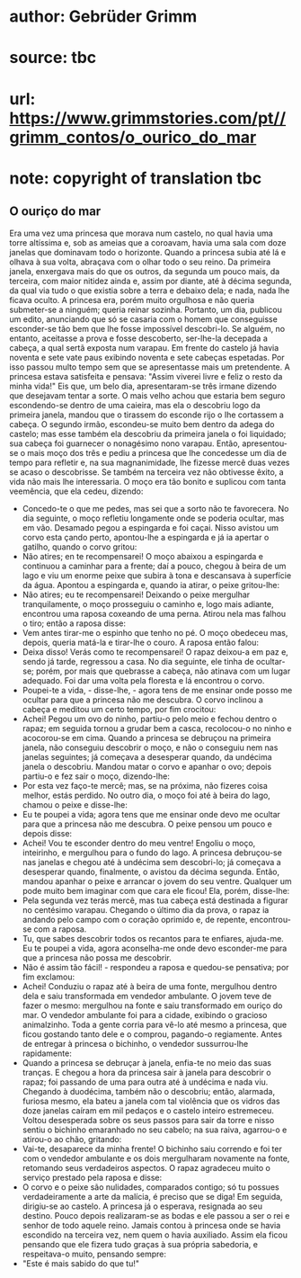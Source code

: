 # author: Gebrüder Grimm
# source: tbc
# url: https://www.grimmstories.com/pt//grimm_contos/o_ourico_do_mar
# note: copyright of translation tbc

## O ouriço do mar 

Era uma vez uma princesa que morava num castelo, no qual havia uma torre
altíssima e, sob as ameias que a coroavam, havia uma sala com doze
janelas que dominavam todo o horizonte.
Quando a princesa subia até lá e olhava à sua volta, abraçava com o
olhar todo o seu reino. Da primeira janela, enxergava mais do que os
outros, da segunda um pouco mais, da terceira, com maior nitidez ainda
e, assim por diante, até à décima segunda, da qual via tudo o que
existia sobre a terra e debaixo dela; e nada, nada lhe ficava oculto.
A princesa era, porém muito orgulhosa e não queria submeter-se a
ninguém; queria reinar sozinha. Portanto, um dia, publicou um edito,
anunciando que só se casaria com o homem que conseguisse esconder-se tão
bem que lhe fosse impossível descobri-lo. Se alguém, no entanto,
aceitasse a prova e fosse descoberto, ser-lhe-la decepada a cabeça, a
qual sertã exposta num varapau.
Em frente do castelo já havia noventa e sete vate paus exibindo noventa
e sete cabeças espetadas. Por isso passou multo tempo sem que se
apresentasse mais um pretendente. A princesa estava satisfeita e
pensava: "Assim viverei livre e feliz o resto da minha vida!"
Eis que, um belo dia, apresentaram-se três irmane dizendo que desejavam
tentar a sorte.
O mais velho achou que estaria bem seguro escondendo-se dentro de uma
caieira, mas ela o descobriu logo da primeira janela, mandou que o
tirassem do esconde rijo o Ihe cortassem a cabeça.
O segundo irmão, escondeu-se muito bem dentro da adega do castelo; mas
esse também ela descobriu da primeira janela o foi liquidado; sua cabeça
foi guarnecer o nonagésimo nono varapau.
Então, apresentou-se o mais moço dos três e pediu a princesa que Ihe
concedesse um dia de tempo para refletir e, na sua magnanimidade, Ihe
fizesse mercê duas vezes se acaso o descobrisse. Se também na terceira
vez não obtivesse êxito, a vida não mais lhe interessaria. O moço era
tão bonito e suplicou com tanta veemência, que ela cedeu, dizendo:
- Concedo-te o que me pedes, mas sei que a sorto não te favorecera.
No dia seguinte, o moço refletiu longamente onde se poderia ocultar, mas
em vão. Desamado pegou a espingarda e foi caçai. Nisso avistou um corvo
esta çando perto, apontou-lhe a espingarda e já ia apertar o gatilho,
quando o corvo gritou:
- Não atires; en te recompensarei!
O moço abaixou a espingarda e continuou a caminhar para a frente; daí a
pouco, chegou à beira de um lago e viu um enorme peixe que subira à tona
e descansava à superfície da água. Apontou a espingarda e, quando ia
atirar, o peixe gritou-lhe:
- Não atires; eu te recompensarei!
Deixando o peixe mergulhar tranquilamente, o moço prosseguiu o caminho
e, logo mais adiante, encontrou uma raposa coxeando de uma perna. Atirou
nela mas falhou o tiro; então a raposa disse:
- Vem antes tirar-me o espinho que tenho no pé.
O moço obedeceu mas, depois, queria matá-la e tirar-lhe o couro. A
raposa então falou:
- Deixa disso! Verás como te recompensarei!
O rapaz deixou-a em paz e, sendo já tarde, regressou a casa.
No dia seguinte, ele tinha de ocultar-se; porém, por mais que quebrasse
a cabeça, não atinava com um lugar adequado. Foi dar uma volta pela
floresta e lá encontrou o corvo.
- Poupei-te a vida, - disse-lhe, - agora tens de me ensinar onde posso
me ocultar para que a princesa não me descubra.
O corvo inclinou a cabeça e meditou um certo tempo, por fim crocitou:
- Achei!
Pegou um ovo do ninho, partiu-o pelo meio e fechou dentro o rapaz; em
seguida tornou a grudar bem a casca, recolocou-o no ninho e acocorou-se
em cima.
Quando a princesa se debruçou na primeira janela, não conseguiu
descobrir o moço, e não o conseguiu nem nas janelas seguintes; já
começava a desesperar quando, da undécima janela o descobriu. Mandou
matar o corvo e apanhar o ovo; depois partiu-o e fez sair o moço,
dizendo-lhe:
- Por esta vez faço-te mercê; mas, se na próxima, não fizeres coisa
melhor, estás perdido.
No outro dia, o moço foi até à beira do lago, chamou o peixe e
disse-lhe:
- Eu te poupei a vida; agora tens que me ensinar onde devo me ocultar
para que a princesa não me descubra.
O peixe pensou um pouco e depois disse:
- Achei! Vou te esconder dentro do meu ventre!
Engoliu o moço, inteirinho, e mergulhou para o fundo do lago.
A princesa debruçou-se nas janelas e chegou até à undécima sem
descobri-lo; já começava a desesperar quando, finalmente, o avistou da
décima segunda. Então, mandou apanhar o peixe e arrancar o jovem do seu
ventre.
Qualquer um pode muito bem imaginar com que cara ele ficou! Ela, porém,
disse-lhe:
- Pela segunda vez terás mercê, mas tua cabeça está destinada a figurar
no centésimo varapau.
Chegando o último dia da prova, o rapaz ia andando pelo campo com o
coração oprimido e, de repente, encontrou-se com a raposa.
- Tu, que sabes descobrir todos os recantos para te enfiares, ajuda-me.
Eu te poupei a vida, agora aconselha-me onde devo esconder-me para que a
princesa não possa me descobrir.
- Não é assim tão fácil! - respondeu a raposa e quedou-se pensativa; por
fim exclamou:
- Achei!
Conduziu o rapaz até à beira de uma fonte, mergulhou dentro dela e saiu
transformada em vendedor ambulante. O jovem teve de fazer o mesmo:
mergulhou na fonte e saiu transformado em ouriço do mar.
O vendedor ambulante foi para a cidade, exibindo o gracioso animalzinho.
Toda a gente corria para vê-lo até mesmo a princesa, que ficou gostando
tanto dele e o comprou, pagando-o regiamente. Antes de entregar à
princesa o bichinho, o vendedor sussurrou-lhe rapidamente:
- Quando a princesa se debruçar à janela, enfia-te no meio das suas
tranças.
E chegou a hora da princesa sair à janela para descobrir o rapaz; foi
passando de uma para outra até à undécima e nada viu. Chegando à
duodécima, também não o descobriu; então, alarmada, furiosa mesmo, ela
bateu a janela com tal violência que os vidros das doze janelas caíram
em mil pedaços e o castelo inteiro estremeceu.
Voltou desesperada sobre os seus passos para sair da torre e nisso
sentiu o bichinho emaranhado no seu cabelo; na sua raiva, agarrou-o e
atirou-o ao chão, gritando:
- Vai-te, desaparece da minha frente!
O bichinho saiu correndo e foi ter com o vendedor ambulante e os dois
mergulharam novamente na fonte, retomando seus verdadeiros aspectos. O
rapaz agradeceu muito o serviço prestado pela raposa e disse:
- O corvo e o peixe são nulidades, comparados contigo; só tu possues
verdadeiramente a arte da malícia, é preciso que se diga!
Em seguida, dirigiu-se ao castelo. A princesa já o esperava, resignada
ao seu destino. Pouco depois realizaram-se as bodas e ele passou a ser o
rei e senhor de todo aquele reino.
Jamais contou à princesa onde se havia escondido na terceira vez, nem
quem o havia auxiliado. Assim ela ficou pensando que ele fizera tudo
graças à sua própria sabedoria, e respeitava-o muito, pensando sempre:
- "Este é mais sabido do que tu!"
